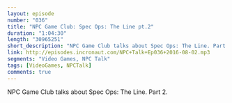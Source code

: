 ```yaml
---
layout: episode
number: "036"
title: "NPC Game Club: Spec Ops: The Line pt.2"
duration: "1:04:30"
length: "30965251"
short_description: "NPC Game Club talks about Spec Ops: The Line. Part 2."
link: http://episodes.incronaut.com/NPC+Talk+Ep036+2016-08-02.mp3
segments: "Video Games, NPC Talk"
tags: [VideoGames, NPCTalk]
comments: true
---
```


NPC Game Club talks about Spec Ops: The Line. Part 2.
